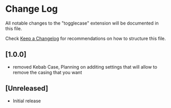 # Change Log

All notable changes to the "togglecase" extension will be documented in this file.

Check [Keep a Changelog](http://keepachangelog.com/) for recommendations on how to structure this file.

## [1.0.0] 
- removed Kebab Case, Planning on additing settings that will allow to remove the casing that you want

## [Unreleased]

- Initial release
